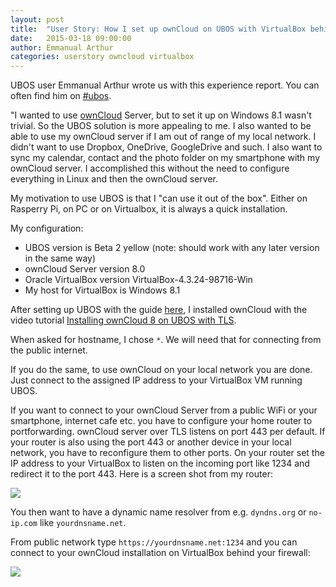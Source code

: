 ```yaml
---
layout: post
title:  "User Story: How I set up ownCloud on UBOS with VirtualBox behind a firewall"
date:   2015-03-18 09:00:00
author: Emmanual Arthur
categories: userstory owncloud virtualbox
---
```


UBOS user Emmanual Arthur wrote us with this experience report. You can often find him
on <a href="http://webchat.freenode.net/?channels=%23ubos">#ubos</a>.

"I wanted to use <a href="http://owncloud.org/">ownCloud</a> Server, but to set it up on
Windows 8.1 wasn't trivial. So the UBOS solution is more appealing to me. I also wanted
to be able to use my ownCloud server if I am out of range of my local network. I didn't
want to use Dropbox, OneDrive, GoogleDrive and such. I also want to sync my calendar,
contact and the photo folder on my smartphone with my ownCloud server. I accomplished
this without the need to configure everything in Linux and then the ownCloud server.

My motivation to use UBOS is that I "can use it out of the box".
Either on Rasperry Pi, on PC or on Virtualbox, it is always a quick installation.

My configuration:

* UBOS version is Beta 2 yellow (note: should work with any later version in the same way)
* ownCloud Server version 8.0
* Oracle VirtualBox version VirtualBox-4.3.24-98716-Win
* My host for VirtualBox is Windows 8.1

After setting up UBOS with the guide
<a href="/docs/users/installation/virtualbox.html">here</a>,
I installed ownCloud with the video tutorial
<a href="/blog/2015/02/10/owncloud8-on-ubos.html">Installing ownCloud 8
on UBOS with TLS</a>.

When asked for hostname, I chose ``*``. We will need that for connecting from the
public internet.

If you do the same, to use ownCloud on your local network you are done. Just connect
to the assigned IP address to your VirtualBox VM running UBOS.

If you want to connect to your ownCloud Server from a public WiFi or your smartphone,
internet cafe etc. you have to configure your home router to portforwarding. ownCloud
server over TLS listens on port 443 per default. If your router is also using the port
443 or another device in your local network, you have to reconfigure them to other ports.
On your router set the IP address to your VirtualBox to listen on the incoming port
like 1234 and redirect it to the port 443. Here is a screen shot from my router:

<img src="/images/2015-03-18/portforwarding.jpg">

You then want to have a dynamic name resolver from e.g. ``dyndns.org`` or ``no-ip.com``
like ``yourdnsname.net``.

From public network type ``https://yourdnsname.net:1234`` and you can connect to your
ownCloud installation on VirtualBox behind your firewall:

<img src="/images/2015-03-18/yourdnsname.jpg">
